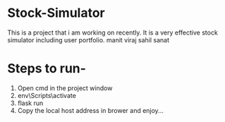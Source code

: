 # Stock-Simulator
This is a project that i am working on recently.
It is a very effective stock simulator including user portfolio.
manit
viraj
sahil
sanat

# Steps to run-
1. Open cmd in the project window
2. env\Scripts\activate
3. flask run
4. Copy the local host address in brower and enjoy...
